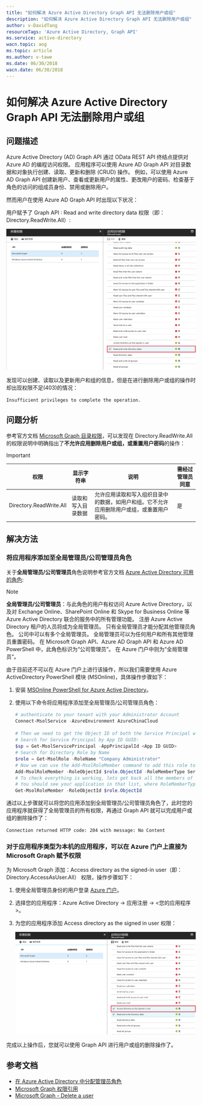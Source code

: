 ```yaml
---
title: "如何解决 Azure Active Directory Graph API 无法删除用户或组"
description: "如何解决 Azure Active Directory Graph API 无法删除用户或组"
author: v-DavidTang
resourceTags: 'Azure Active Directory, Graph API'
ms.service: active-directory
wacn.topic: aog
ms.topic: article
ms.author: v-tawe
ms.date: 06/30/2018
wacn.date: 06/30/2018
---
```


# 如何解决 Azure Active Directory Graph API 无法删除用户或组

## 问题描述

Azure Active Directory (AD) Graph API 通过 OData REST API 终结点提供对 Azure AD 的编程访问权限。 应用程序可以使用 Azure AD Graph API 对目录数据和对象执行创建、读取、更新和删除 (CRUD) 操作。 例如，可以使用 Azure AD Graph API 创建新用户、查看或更新用户的属性、更改用户的密码、检查基于角色的访问的组成员身份、禁用或删除用户。

然而用户在使用 Azure AD Graph API 时出现以下状况：

用户赋予了 Graph API : Read and write directory data 权限（即： Directory.ReadWrite.All）:

![01](media/aog-active-directory-qa-delete-permission-denied/01.png)

发现可以创建、读取以及更新用户和组的信息，但是在进行删除用户或组的操作时却出现权限不足(403)的情况：

`Insufficient privileges to complete the operation.`

## 问题分析

参考官方文档 [Microsoft Graph 目录权限](https://developer.microsoft.com/zh-cn/graph/docs/concepts/permissions_reference#directory-permissions)，可以发现在 Directory.ReadWrite.All 的权限说明中明确指出了**不允许应用删除用户或组，或重置用户密码**的操作：

> [!IMPORTANT]
> | 权限 | 显示字符串 | 说明 | 需经过管理员同意 |
> | ---- | --------- | ---- | -------------- |
> | Directory.ReadWrite.All | 读取和写入目录数据 | 允许应用读取和写入组织目录中的数据，如用户和组。它不允许应用删除用户或组，或重置用户密码。 | 是 |

## 解决方法

### 将应用程序添加至全局管理员/公司管理员角色

关于**全局管理员/公司管理员**角色说明参考官方文档 [Azure Active Directory 可用的角色](https://docs.azure.cn/zh-cn/active-directory/active-directory-assign-admin-roles-azure-portal#available-roles):

> [!NOTE]
> **全局管理员/公司管理员**：与此角色的用户有权访问 Azure Active Directory，以及对 Exchange Online、SharePoint Online 和 Skype for Business Online 等 Azure Active Directory 联合的服务中的所有管理功能。 注册 Azure Active Directory 租户的人员将成为全局管理员。 只有全局管理员才能分配其他管理员角色。 公司中可以有多个全局管理员。 全局管理员可以为任何用户和所有其他管理员重置密码。
> 在 Microsoft Graph API、Azure AD Graph API 和 Azure AD PowerShell 中，此角色标识为“公司管理员”。 在 Azure 门户中则为“全局管理员”。

由于目前还不可以在 Azure 门户上进行该操作，所以我们需要使用 Azure ActiveDirectory PowerShell 模块
(MSOnline)，具体操作步骤如下：

1. 安装 [MSOnline PowerShell for Azure Active Directory](https://www.powershellgallery.com/packages/MSOnline/1.1.183.8)。

2. 使用以下命令将应用程序添加至全局管理员/公司管理员角色：

    ```powershell
    # authenticate to your tenant with your Administrator Account
    Connect-MsolService -AzureEnvironment AzureChinaCloud

    # Then we need to get the Object ID of both the Service Principal we want to elevate, and the Company Administrator Role for your tenant.
    # Search for Service Principal by App ID GUID:
    $sp = Get-MsolServicePrincipal -AppPrincipalId <App ID GUID>
    # Search for Directory Role by Name
    $role = Get-MsolRole -RoleName "Company Administrator"
    # Now we can use the Add-MsolRoleMember command to add this role to the service principal.
    Add-MsolRoleMember -RoleObjectId $role.ObjectId -RoleMemberType ServicePrincipal -RoleMemberObjectId $sp.ObjectId
    # To check everything is working, lets get back all the members of the Company Administrator role:
    # You should see your application in that list, where RoleMemberType is ServicePrincipal and DisplayName is the name of your application.
    Get-MsolRoleMember -RoleObjectId $role.ObjectId
    ```

通过以上步骤就可以将您的应用添加到全局管理员/公司管理员角色了，此时您的应用程序就获得了全局管理员的所有权限，再通过 Graph API 就可以完成用户或组的删除操作了：

`Connection returned HTTP code: 204 with message: No Content`

### 对于应用程序类型为本机的应用程序，可以在 Azure 门户上直接为 Microsoft Graph 赋予权限

为 Microsoft Graph 添加：Access directory as the signed-in user（即：Directory.AccessAsUser.All） 权限，操作步骤如下：

1. 使用全局管理员身份的用户登录 [Azure 门户](https://portal.azure.cn)。

2. 选择您的应用程序：Azure Active Directory -> 应用注册 -> <您的应用程序>。

3. 为您的应用程序添加 Access directory as the signed in user 权限：

    ![02](media/aog-active-directory-qa-delete-permission-denied/02.png)

完成以上操作后，您就可以使用 Graph API 进行用户或组的删除操作了。

## 参考文档

- [在 Azure Active Directory 中分配管理员角色](https://docs.azure.cn/zh-cn/active-directory/active-directory-assign-admin-roles-azure-portal#available-roles)
- [Microsoft Graph 权限引用](https://developer.microsoft.com/zh-cn/graph/docs/concepts/permissions_reference#directory-permissions)
- [Microsoft Graph - Delete a user](https://developer.microsoft.com/en-us/graph/docs/api-reference/v1.0/api/user_delete)
